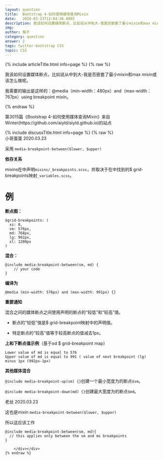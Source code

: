 ```yaml
---
layout: question
title:  Bootstrap 4-如何使用媒体查询Mixin
date:   2020-03-23T12:04:36.000Z
description: 我该如何设置媒体断点，比如说从中到大-我是否嵌套了最小mixin和max mixin或该怎么做呢。我需要的输出是这样的：\`media（min-widt...
img: 
author: 猴子
category: question
answer: 2
tags: twitter-bootstrap CSS
topic: CSS
---
```

<div class="article-root">
  <div class="article">
    {% include articleTitle.html info=page %}
    {% raw %}
    <div class="article-content"><p><font style="vertical-align: inherit;"><font style="vertical-align: inherit;">我该如何设置媒体断点，比如说从中到大-我是否嵌套了最小mixin和max mixin或该怎么做呢。</font></font></p>

<p><font style="vertical-align: inherit;"><font style="vertical-align: inherit;">我需要的输出是这样的：@media（min-width：480px）and（max-width：767px）using breakpoint mixin。</font></font></p></div>
    {% endraw %}
  </div>
  <p class="winter_mark">第3015篇《Bootstrap 4-如何使用媒体查询Mixin》来自Winter(https://github.com/aiyld/aiyld.github.io)的站点</p>
  <div class="discuss-wrapper">
    {% include discussTitle.html info=page %}
    {% raw %}
    <div class="discuss-item">
        <div class="discuss-parent">
          <div class="discuss-meta">
            <span class="discuss-user">小哥蛋蛋</span>
            <span class="discuss-time">2020.03.23</span>
          </div>
          <div class="discuss-comment"><p><font style="vertical-align: inherit;"><font style="vertical-align: inherit;">采用 </font></font><code>media-breakpoint-between($lower, $upper)</code></p>

<p><strong><font style="vertical-align: inherit;"><font style="vertical-align: inherit;">依存关系</font></font></strong></p>

<p><font style="vertical-align: inherit;"><font style="vertical-align: inherit;">mixins在中声明</font></font><code>mixins/_breakpoints.scss</code><font style="vertical-align: inherit;"><font style="vertical-align: inherit;">，并取决于在中找到的$ grid-breakpoints映射</font></font><code>_variables.scss</code><font style="vertical-align: inherit;"><font style="vertical-align: inherit;">。</font></font></p>

<h1><font style="vertical-align: inherit;"><font style="vertical-align: inherit;">例</font></font></h1>

<p><strong><font style="vertical-align: inherit;"><font style="vertical-align: inherit;">断点图：</font></font></strong></p>

<pre><code>$grid-breakpoints: (<font></font>
  xs: 0,<font></font>
  sm: 576px,<font></font>
  md: 768px,<font></font>
  lg: 992px,<font></font>
  xl: 1200px<font></font>
) <font></font>
</code></pre>

<p><strong><font style="vertical-align: inherit;"><font style="vertical-align: inherit;">混合：</font></font></strong></p>

<pre><code>@include media-breakpoint-between(sm, md) {<font></font>
    // your code<font></font>
}<font></font>
</code></pre>

<p><strong><font style="vertical-align: inherit;"><font style="vertical-align: inherit;">编译为</font></font></strong></p>

<pre><code>@media (min-width: 576px) and (max-width: 991px) {}
</code></pre>

<p><strong><font style="vertical-align: inherit;"><font style="vertical-align: inherit;">重要通知</font></font></strong></p>

<p><font style="vertical-align: inherit;"><font style="vertical-align: inherit;">混合之间的媒体断点之间使用声明的断点的“较低”和“较高”值。 </font></font></p>

<ul>
<li><p><font style="vertical-align: inherit;"><font style="vertical-align: inherit;">断点的“较低”值是$ grid-breakpoint映射中的声明值。</font></font></p></li>
<li><p><font style="vertical-align: inherit;"><font style="vertical-align: inherit;">特定断点的“较高”值等于较高断点的值减去1px。</font></font></p></li>
</ul>

<p><strong><font style="vertical-align: inherit;"><font style="vertical-align: inherit;">上和下断点值示例</font></font></strong><font style="vertical-align: inherit;"><font style="vertical-align: inherit;">（基于od $ grid-breakpoint map）</font></font></p>

<pre><code>Lower value of md is equal to 576<font></font>
Upper value of md is equal to 991 ( value of next breakpoint (lg) minus 1px (992px-1px)<font></font>
</code></pre>

<p><strong><font style="vertical-align: inherit;"><font style="vertical-align: inherit;">其他媒体混合</font></font></strong></p>

<p><code>@include media-breakpoint-up(sm) {}</code><font style="vertical-align: inherit;"><font style="vertical-align: inherit;">创建一个最小宽度为的断点</font></font><code>$sm</code><font style="vertical-align: inherit;"><font style="vertical-align: inherit;">。</font></font></p>

<p><code>@include media-breakpoint-down(md) {}</code><font style="vertical-align: inherit;"><font style="vertical-align: inherit;">创建最大宽度为的断点</font></font><code>$md</code><font style="vertical-align: inherit;"><font style="vertical-align: inherit;">。</font></font></p></div>
        </div></div><div class="discuss-item">
        <div class="discuss-parent">
          <div class="discuss-meta">
            <span class="discuss-user">老丝</span>
            <span class="discuss-time">2020.03.23</span>
          </div>
          <div class="discuss-comment"><p><font style="vertical-align: inherit;"><font style="vertical-align: inherit;">这也是mixin </font></font><code>media-breakpoint-between($lower, $upper)</code></p>

<p><font style="vertical-align: inherit;"><font style="vertical-align: inherit;">所以这应该工作</font></font></p>

<pre><code>@include media-breakpoint-between(sm, md){<font></font>
  // this applies only between the sm and ms breakpoints <font></font>
}<font></font>
</code></pre></div>
        </div></div>
    {% endraw %}
  </div>
<div>
